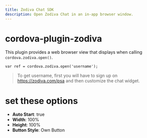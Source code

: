```yaml
---
title: Zodiva Chat SDK
description: Open Zodiva Chat in an in-app browser window.
---
```

<!--
# license: Licensed to the Apache Software Foundation (ASF) under one
#         or more contributor license agreements.  See the NOTICE file
#         distributed with this work for additional information
#         regarding copyright ownership.  The ASF licenses this file
#         to you under the Apache License, Version 2.0 (the
#         "License"); you may not use this file except in compliance
#         with the License.  You may obtain a copy of the License at
#
#           http://www.apache.org/licenses/LICENSE-2.0
#
#         Unless required by applicable law or agreed to in writing,
#         software distributed under the License is distributed on an
#         "AS IS" BASIS, WITHOUT WARRANTIES OR CONDITIONS OF ANY
#         KIND, either express or implied.  See the License for the
#         specific language governing permissions and limitations
#         under the License.
-->

 

# cordova-plugin-zodiva

This plugin provides a web browser view that displays when calling `cordova.zodiva.open()`.

    var ref = cordova.zodiva.open('username');

> To get username, first you will have to sign up on https://zodiva.com/psa and then customize the chat widget. 

# set these options


- __Auto Start__: true
- __Width__: 100%
- __Height__: 100%
- __Button Style__: Own Button